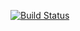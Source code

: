 [![Build Status](https://travis-ci.org/MarketReaction/Collect.svg?branch=master)](https://travis-ci.org/MarketReaction/Collect)